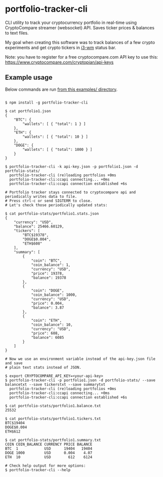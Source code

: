 # portfolio-tracker-cli

CLI utility to track your cryptocurrency portfolio in real-time using
CryptoCompare streamer (websocket) API. Saves ticker prices &amp; balances to
text files.

My goal when creating this software was to track balances of a few crypto
experiments and get crypto tickers in [i3-wm](https://i3wm.org/) status bar.

Note: you have to register for a free cryptocompare.com API key to use this:
https://www.cryptocompare.com/cryptopian/api-keys


## Example usage

Below commands are run [from this examples/ directory](https://github.com/juodumas/portfolio-tracker-cli/tree/main/example).

```shell

$ npm install -g portfolio-tracker-cli

$ cat portfolio1.json
{
    "BTC": {
        "wallets": [ { "total": 1 } ]
    },
    "ETH": {
        "wallets": [ { "total": 10 } ]
    },
    "DOGE": {
        "wallets": [ { "total": 1000 } ]
    }
}

$ portfolio-tracker-cli -k api-key.json -p portfolio1.json -d portfolio-stats/
  portfolio-tracker-cli (re)loading portfolios +0ms
  portfolio-tracker-cli:ccapi connecting... +0ms
  portfolio-tracker-cli:ccapi connection established +6s

# Portfolio tracker stays connected to cryptocompare api and periodically writes data to file.
# Press ctrl-c or send SIGTERM to close.
# Let's check those periodically updated stats:

$ cat portfolio-stats/portfolio1.stats.json
{
    "currency": "USD",
    "balance": 25466.60129,
    "tickers": [
        "BTC$19378",
        "DOGE$0.004",
        "ETH$608"
    ],
    "summary": [
        {
            "coin": "BTC",
            "coin_balance": 1,
            "currency": "USD",
            "price": 19378,
            "balance": 19378
        },
        {
            "coin": "DOGE",
            "coin_balance": 1000,
            "currency": "USD",
            "price": 0.004,
            "balance": 3.87
        },
        {
            "coin": "ETH",
            "coin_balance": 10,
            "currency": "USD",
            "price": 608,
            "balance": 6085
        }
    ]
}
```

```shell
# Now we use an environment variable instead of the api-key.json file and save
# plain text stats instead of JSON.

$ export CRYPTOCOMPARE_API_KEY=<your-api-key>
$ portfolio-tracker-cli -p portfolio1.json -d portfolio-stats/ --save balancetxt --save tickerstxt --save summarytxt
  portfolio-tracker-cli (re)loading portfolios +0ms
  portfolio-tracker-cli:ccapi connecting... +0ms
  portfolio-tracker-cli:ccapi connection established +6s

$ cat portfolio-stats/portfolio1.balance.txt 
25532

$ cat portfolio-stats/portfolio1.tickers.txt 
BTC$19404
DOGE$0.004
ETH$612

$ cat portfolio-stats/portfolio1.summary.txt 
COIN COIN_BALANCE CURRENCY PRICE BALANCE
BTC  1            USD      19404   19404
DOGE 1000         USD      0.004    4.07
ETH  10           USD        612    6124

# Check help output for more options:
$ portfolio-tracker-cli --help
```
